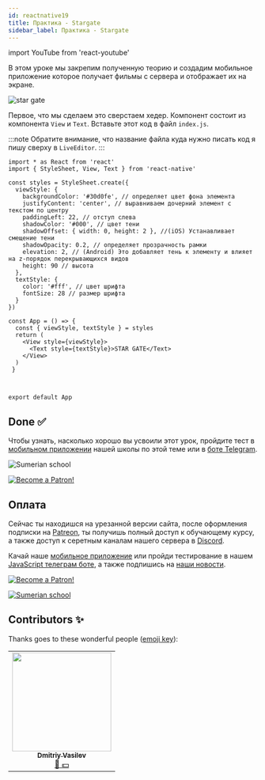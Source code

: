 ```yaml
---
id: reactnative19
title: Практика - Stargate
sidebar_label: Практика - Stargate
---
```


import YouTube from 'react-youtube'

В этом уроке мы закрепим полученную теорию и создадим мобильное приложение которое получает фильмы с сервера и отображает их на экране.

![star gate](https://github.com/react-native-village/react-native-init/raw/master/stargate/init.gif)

Первое, что мы сделаем это сверстаем хедер. Компонент состоит из компонента `View` и `Text`. Вставьте этот код в файл `index.js`.

:::note
Обратите внимание, что название файла куда нужно писать код я пишу сверху в `LiveEditor`.
:::

```SnackPlayer name=index.js
import * as React from 'react'
import { StyleSheet, View, Text } from 'react-native'

const styles = StyleSheet.create({
  viewStyle: {
    backgroundColor: '#30d0fe', // определяет цвет фона элемента
    justifyContent: 'center', // выравниваем дочерний элемент с текстом по центру
    paddingLeft: 22, // отступ слева
    shadowColor: '#000', // цвет тени
    shadowOffset: { width: 0, height: 2 }, //(iOS) Устанавливает смещение тени
    shadowOpacity: 0.2, // определяет прозрачность рамки
    elevation: 2, // (Android) Это добавляет тень к элементу и влияет на z-порядок перекрывающихся видов
    height: 90 // высота
  },
  textStyle: {
    color: '#fff', // цвет шрифта
    fontSize: 28 // размер шрифта
  }
})

const App = () => {
  const { viewStyle, textStyle } = styles
  return (
    <View style={viewStyle}>
      <Text style={textStyle}>STAR GATE</Text>
    </View>
  )
 }



export default App
```
<!-- 
## State - useState

Теперь получим данные в хедер из состояния компонента `state` используя для этого хук `useState`

```SnackPlayer name=index.js
import React, { useState } from 'react'
import { StyleSheet, View, Text } from 'react-native'

const styles = StyleSheet.create({
  viewStyle: {
    backgroundColor: '#30d0fe',
    justifyContent: 'center',
    paddingLeft: 22,
    shadowColor: '#000',
    shadowOffset: { width: 0, height: 2 },
    shadowOpacity: 0.2,
    elevation: 2,
    height: 90
  },
  textStyle: {
    color: '#fff',
    fontSize: 28
  }
})

const App = () => {
  const [title, setTitle] = useState('STAR GATE')

  const { viewStyle, textStyle } = styles
  return (
    <View style={viewStyle}>
      <Text style={textStyle}>{title}</Text>
    </View>
  )
 }



export default App
```

## Архитектура приложения

Если мы все будем писать в одном файле `index.js`, то в скором времени нам сложно будет поддерживать приложение, так как количество кода на одной странице достигнет критического предела, что сломает ваш мозг.

Поэтому важно с самого начала создать удобную организационную структуру компонентов.

В общем я организую свои проекты так:

- `src/components` - это строительные блоки из которых строится приложение - UIKit.
- `src/screens` - это экраны на которых собирается приложение.
- `src/logic` - это слой бизнес логики и store.

## components

Исходя из архитектуры нашего проекта создаем папку `src`, в ней папку `components`, далее `Header` c файлом `index.js`. Где вспоминаем тему по [props](https://www.jscamp.app/docs/reactnative03) и передаем в хедер `title`

```jsx title="src/components/Header/index.js"
import React from 'react'
import { StyleSheet, View, Text } from 'react-native'

const styles = StyleSheet.create({
  viewStyle: {
    backgroundColor: '#30d0fe',
    justifyContent: 'center',
    paddingLeft: 22,
    shadowColor: '#000',
    shadowOffset: { width: 0, height: 2 },
    shadowOpacity: 0.2,
    elevation: 2,
    height: 90
  },
  textStyle: {
    color: '#fff',
    fontSize: 28
  }
})

const Header = ({ title }) => {
  return (
    <View style={viewStyle}>
      <Text style={textStyle}>{title}</Text>
    </View>
  )
}

export { Header }
```

### Точка входа

Чтобы не плодить лапшу из импортов:

```jsx
import Header from './src/components/Header'
import Card from './src/components/Card'
import Storage from './src/components/Storage'
```

Намного изящней импортировать их в одной строке, например так:

```jsx
import { Header, Card, Storage } from './src/components'
```

Для этого мы создаем в папке `./src/components` файл куда будет добавлять по аналогии с компонентом `Header` другие компоненты:

```jsx title="src/components/index.js"
export * from './Header'
```

## Импортируем код из UI Kit

Теперь можно импортировать компонент `Header` и проверить как все работает:

```jsx title="index.js"
import React from 'react'
import { Header } from './src/components' // здесь импортируем

const App = () => (
  <>
    <Header title="STAR GATE" />
  </>
)

export default App
```

## useEffect

Что если нам нужно отобразить данные с сервера?
Для этого мы используем хук `useEffect` в связке с `useState`, где мы:

1. Получаем данные с сервера через `fetch` в хуке `useEffect`
2. Передаем данные в хук `useState`

```jsx title="index.js"
import React, { useState, useEffect } from 'react'
import { View } from 'react-native'
import { Header } from './src/components'

const App = () => {
  const [data, setData] = useState('')

  useEffect(async () => {
    try {
      const response = await fetch('https://s3.eu-central-1.wasabisys.com/ghashtag/RNForKids/00-Init/data.json')
      const json = await response.json()
      setData(json)
    } catch (e) {
      console.log(e)
    }
  }, [])
  
  console.log(`data`, data)

  return (
    <View>
      <Header title="STAR GATE" />
    </View>
  )
}

export default App
```

Открываем [Debbuger](https://www.jscamp.app/docs/reactnative18), где видим полученные данные.

![data](/img/rn/data.jpg)

## ImageCard
Мы получили данные и теперь мы сверстаем компонет карточку `ImageCard` под отображение фильма.

```jsx title="src/components/ImageCard/index.js"
import React from 'react'
import { Image, View, Text, StyleSheet, Dimensions } from 'react-native'

const w = Dimensions.get('window').width

const styles = StyleSheet.create({
  container: {
    width: w / 2.4,
    top: 20
  },
  sub: {
    shadowColor: '#000',
    borderRadius: 10,
    backgroundColor: 'white',
    shadowRadius: 8,
    shadowOffset: { width: 0, height: 5 },
    shadowOpacity: 0.4
  },
  h1: {
    paddingVertical: 10,
    fontSize: 18,
    alignSelf: 'center',
    textAlign: 'center'
  },
  cover: {
    width: w / 2.4,
    height: w * 0.63,
    borderRadius: 10
  }
})

const ImageCard = ({ data }) => {
  const { container, sub, h1, cover } = styles
  const { image, name } = data
  return (
    <View style={container}>
      <View style={sub}>
        <Image style={cover} source={{ uri: image }} />
      </View>
      <Text style={h1}>{name.toUpperCase()}</Text>
    </View>
  )
}

export { ImageCard }
```

![imageCard](/img/rn/imageCard.jpg)

## Flatlist

Вспоминаем из прошлых уроков компонент [FlatList](https://www.jscamp.app/docs/reactnative08) благодаря которому мы создаем список наших фильмов.

```jsx title="index.js"
import React, { useState, useEffect } from 'react'
import { View, FlatList, StyleSheet, Text } from 'react-native'
import { Header, ImageCard } from './components'

const App = () => {
  const [data, setData] = useState([])

  useEffect(async () => {
    try {
      const response = await fetch('https://s3.eu-central-1.wasabisys.com/ghashtag/RNForKids/00-Init/data.json')
      const json = await response.json()
      console.log(`json`, json)
      setData(json)
    } catch (e) {
      console.log(e)
    }
  }, [])

  return (
    <FlatList
      ListHeaderComponent={<Header title="STAR GATE" />}
      columnWrapperStyle={{ justifyContent: 'space-around' }}
      numColumns={2}
      data={data}
      renderItem={({ item }) => <ImageCard data={item} />}
      keyExtractor={item => item.id.toString()}
    />
  )
}

export default App
```

Из нового в нем мы видим свойства:

### ListHeaderComponent
Для отображения хэдера в списке используется свойство `ListHeaderComponent`, в которое мы передаем компонент `Header`.

### numColumns
Количество колонок.

### columnWrapperStyle
Это свойство стилизации обертки списка.

### keyExtractor
Используется для извлечения уникального ключа для данного элемента по указанному индексу. Ключ используется для кеширования и в качестве клавиши реагирования для отслеживания переупорядочения элементов. 
Эти уникальные ключи позволяют VirtualizedList (на которых построен FlatList) отслеживать элементы и действительно важны с точки зрения эффективности.

![imageCard](/img/rn/flatlist.jpg)

## Проблемы?

![Problem](https://media.giphy.com/media/xTiTnGeUsWOEwsGoG4/giphy.gif)

Пишите в [Discord](https://discord.gg/6GDAfXn) или телеграмм [чат](https://t.me/jscampapp), а также подписывайтесь на наши [новости](https://t.me/javascriptapp)

  -->

## Done ✅

Чтобы узнать, насколько хорошо вы усвоили этот урок, пройдите тест в [мобильном приложении](http://onelink.to/njhc95) нашей школы по этой теме или в [боте Telegram](https://t.me/javascriptcamp_bot).

![Sumerian school](/img/app.jpg)

[![Become a Patron!](/img/logo/patreon.jpg)](https://www.patreon.com/bePatron?u=31769291)

## Оплата

Сейчас ты находишся на урезанной версии сайта, после оформления подписки на [Patreon](https://www.patreon.com/javascriptcamp), ты получишь полный доступ к обучающему курсу, а также доступ к серетным каналам нашего сервера в [Discord](https://discord.gg/6GDAfXn).  

Качай наше [мобильное приложение](http://onelink.to/njhc95) или пройди тестирование в нашем [JavaScript телеграм боте](https://t.me/javascriptcamp_bot), а также подпишись на [наши новости](https://t.me/javascriptapp).

[![Become a Patron!](/img/logo/patreon.jpg)](https://www.patreon.com/bePatron?u=31769291)


[![Sumerian school](/img/app.jpg)](http://onelink.to/njhc95)

 

## Contributors ✨

Thanks goes to these wonderful people ([emoji key](https://allcontributors.org/docs/en/emoji-key)):


<table>
  <tr>
    <td align="center"><a href="https://fullstackserverless.github.io/"><img src="https://avatars0.githubusercontent.com/u/6774813?v=4?s=200" width="200px;" alt=""/><br /><sub><b>Dmitriy Vasilev</b></sub></a><br /><a href="#financial-gHashTag" title="Financial">📖 💵</a></td>
  </tr>
</table>
